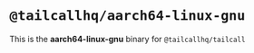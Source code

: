 # `@tailcallhq/aarch64-linux-gnu`

This is the **aarch64-linux-gnu** binary for `@tailcallhq/tailcall`
